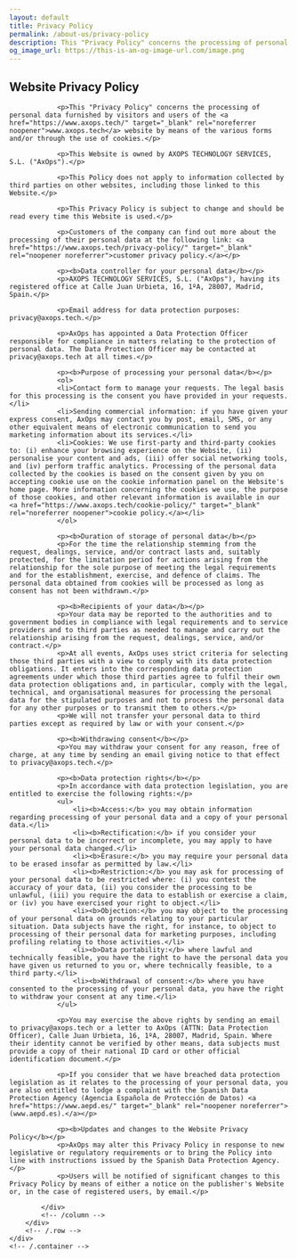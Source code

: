 ```yaml
---
layout: default
title: Privacy Policy
permalink: /about-us/privacy-policy
description: This "Privacy Policy" concerns the processing of personal data furnished by users of the www.axops.tech and axopx.tech website(s) by means of the various forms and/or through the use of cookies.
og_image_url: https://this-is-an-og-image-url.com/image.png
---
```

<section class="wrapper bg-light">
    <div class="container py-14 py-md-16">
        <div class="row mt-8 mt-md-12">
            <div class="col-md-10 offset-md-1 text-justify">
                <h2 class="display-4 mb-9 px-xl-11 text-center">Website Privacy Policy</h2>
                
                <p>This "Privacy Policy" concerns the processing of personal data furnished by visitors and users of the <a href="https://www.axops.tech/" target="_blank" rel="noreferrer noopener">www.axops.tech</a> website by means of the various forms and/or through the use of cookies.</p>

                <p>This Website is owned by AXOPS TECHNOLOGY SERVICES, S.L. ("AxOps").</p>

                <p>This Policy does not apply to information collected by third parties on other websites, including those linked to this Website.</p>

                <p>This Privacy Policy is subject to change and should be read every time this Website is used.</p>

                <p>Customers of the company can find out more about the processing of their personal data at the following link: <a href="https://www.axops.tech/privacy-policy/" target="_blank" rel="noopener noreferrer">customer privacy policy.</a></p>

                <p><b>Data controller for your personal data</b></p>
                <p>AXOPS TECHNOLOGY SERVICES, S.L. ("AxOps"), having its registered office at Calle Juan Urbieta, 16, 1ºA, 28007, Madrid, Spain.</p>

                <p>Email address for data protection purposes: privacy@axops.tech.</p>

                <p>AxOps has appointed a Data Protection Officer responsible for compliance in matters relating to the protection of personal data. The Data Protection Officer may be contacted at privacy@axops.tech at all times.</p>

                <p><b>Purpose of processing your personal data</b></p>
                <ol>
                <li>Contact form to manage your requests. The legal basis for this processing is the consent you have provided in your requests.</li>
                <li>Sending commercial information: if you have given your express consent, AxOps may contact you by post, email, SMS, or any other equivalent means of electronic communication to send you marketing information about its services.</li>
                <li>Cookies: We use first-party and third-party cookies to: (i) enhance your browsing experience on the Website, (ii) personalise your content and ads, (iii) offer social networking tools, and (iv) perform traffic analytics. Processing of the personal data collected by the cookies is based on the consent given by you on accepting cookie use on the cookie information panel on the Website's home page. More information concerning the cookies we use, the purpose of those cookies, and other relevant information is available in our <a href="https://www.axops.tech/cookie-policy/" target="_blank" rel="noreferrer noopener">cookie policy.</a></li>
                </ol>

                <p><b>Duration of storage of personal data</b></p>
                <p>For the time the relationship stemming from the request, dealings, service, and/or contract lasts and, suitably protected, for the limitation period for actions arising from the relationship for the sole purpose of meeting the legal requirements and for the establishment, exercise, and defence of claims. The personal data obtained from cookies will be processed as long as consent has not been withdrawn.</p>

                <p><b>Recipients of your data</b></p>
                <p>Your data may be reported to the authorities and to government bodies in compliance with legal requirements and to service providers and to third parties as needed to manage and carry out the relationship arising from the request, dealings, service, and/or contract.</p>
                <p>At all events, AxOps uses strict criteria for selecting those third parties with a view to comply with its data protection obligations. It enters into the corresponding data protection agreements under which those third parties agree to fulfil their own data protection obligations and, in particular, comply with the legal, technical, and organisational measures for processing the personal data for the stipulated purposes and not to process the personal data for any other purposes or to transmit them to others.</p>
                <p>We will not transfer your personal data to third parties except as required by law or with your consent.</p>

                <p><b>Withdrawing consent</b></p>
                <p>You may withdraw your consent for any reason, free of charge, at any time by sending an email giving notice to that effect to privacy@axops.tech.</p>

                <p><b>Data protection rights</b></p>
                <p>In accordance with data protection legislation, you are entitled to exercise the following rights:</p>
                <ul>
                    <li><b>Access:</b> you may obtain information regarding processing of your personal data and a copy of your personal data.</li>
                    <li><b>Rectification:</b> if you consider your personal data to be incorrect or incomplete, you may apply to have your personal data changed.</li>
                    <li><b>Erasure:</b> you may require your personal data to be erased insofar as permitted by law.</li>
                    <li><b>Restriction:</b> you may ask for processing of your personal data to be restricted where: (i) you contest the accuracy of your data, (ii) you consider the processing to be unlawful, (iii) you require the data to establish or exercise a claim, or (iv) you have exercised your right to object.</li>
                    <li><b>Objection:</b> you may object to the processing of your personal data on grounds relating to your particular situation. Data subjects have the right, for instance, to object to processing of their personal data for marketing purposes, including profiling relating to those activities.</li>
                    <li><b>Data portability:</b> where lawful and technically feasible, you have the right to have the personal data you have given us returned to you or, where technically feasible, to a third party.</li>
                    <li><b>Withdrawal of consent:</b> where you have consented to the processing of your personal data, you have the right to withdraw your consent at any time.</li>
                </ul>

                <p>You may exercise the above rights by sending an email to privacy@axops.tech or a letter to AxOps (ATTN: Data Protection Officer), Calle Juan Urbieta, 16, 1ºA, 28007, Madrid, Spain. Where their identity cannot be verified by other means, data subjects must provide a copy of their national ID card or other official identification document.</p>

                <p>If you consider that we have breached data protection legislation as it relates to the processing of your personal data, you are also entitled to lodge a complaint with the Spanish Data Protection Agency (Agencia Española de Protección de Datos) <a href="https://www.aepd.es/" target="_blank" rel="noopener noreferrer">(www.aepd.es).</a></p>

                <p><b>Updates and changes to the Website Privacy Policy</b></p>
                <p>AxOps may alter this Privacy Policy in response to new legislative or regulatory requirements or to bring the Policy into line with instructions issued by the Spanish Data Protection Agency.</p>
                <p>Users will be notified of significant changes to this Privacy Policy by means of either a notice on the publisher's Website or, in the case of registered users, by email.</p>

            </div>
            <!-- /column -->
        </div>
        <!-- /.row -->    
    </div>
    <!-- /.container -->
</section>
<!-- /section -->